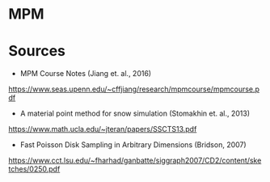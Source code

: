# MPM

# Sources
- MPM Course Notes (Jiang et. al., 2016)

https://www.seas.upenn.edu/~cffjiang/research/mpmcourse/mpmcourse.pdf

- A material point method for snow simulation (Stomakhin et. al., 2013)

https://www.math.ucla.edu/~jteran/papers/SSCTS13.pdf

- Fast Poisson Disk Sampling in Arbitrary Dimensions (Bridson, 2007)

https://www.cct.lsu.edu/~fharhad/ganbatte/siggraph2007/CD2/content/sketches/0250.pdf
